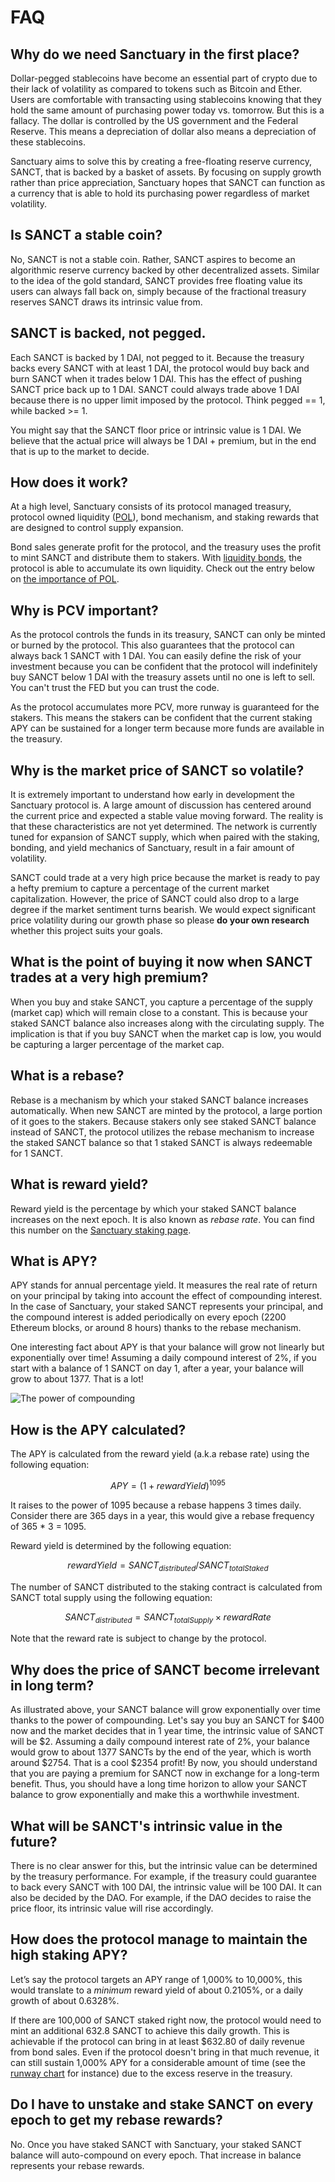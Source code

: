 # FAQ

## Why do we need Sanctuary in the first place?

Dollar-pegged stablecoins have become an essential part of crypto due to their
lack of volatility as compared to tokens such as Bitcoin and Ether. Users are
comfortable with transacting using stablecoins knowing that they hold the same
amount of purchasing power today vs. tomorrow. But this is a fallacy. The dollar
is controlled by the US government and the Federal Reserve. This means a
depreciation of dollar also means a depreciation of these stablecoins.

Sanctuary aims to solve this by creating a free-floating reserve currency, SANCT,
that is backed by a basket of assets. By focusing on supply growth rather than price
appreciation, Sanctuary hopes that SANCT can function as a currency that is able
to hold its purchasing power regardless of market volatility.

## Is SANCT a stable coin?

No, SANCT is not a stable coin. Rather, SANCT aspires to become an algorithmic reserve currency backed by other decentralized assets. Similar to the idea of the gold standard, SANCT provides free floating value its users can always fall back on, simply because of the fractional treasury reserves SANCT draws its intrinsic value from.

## SANCT is backed, not pegged.

Each SANCT is backed by 1 DAI, not pegged to it. Because the treasury backs every SANCT with at least 1 DAI, the protocol would buy back and burn SANCT when it trades below 1 DAI. This has the effect of pushing SANCT price back up to 1 DAI. SANCT could always trade above 1 DAI because there is no upper limit imposed by the protocol. Think pegged == 1, while backed &gt;= 1.

You might say that the SANCT floor price or intrinsic value is 1 DAI. We believe that the actual price will always be 1 DAI + premium, but in the end that is up to the market to decide.

## How does it work?

At a high level, Sanctuary consists of its protocol managed treasury, protocol owned liquidity \([POL](../references/glossary.md#pol)\), bond mechanism, and staking rewards that are designed to control supply expansion.

Bond sales generate profit for the protocol, and the treasury uses the profit to mint SANCT and distribute them to stakers. With [liquidity bonds](../references/glossary.md#liquidity-bonds), the protocol is able to accumulate its own liquidity. Check out the entry below on [the importance of POL](basics.md#why-is-pol-important).

## Why is PCV important?

As the protocol controls the funds in its treasury, SANCT can only be minted or burned by the protocol. This also guarantees that the protocol can always back 1 SANCT with 1 DAI. You can easily define the risk of your investment because you can be confident that the protocol will indefinitely buy SANCT below 1 DAI with the treasury assets until no one is left to sell. You can't trust the FED but you can trust the code.

As the protocol accumulates more PCV, more runway is guaranteed for the stakers. This means the stakers can be confident that the current staking APY can be sustained for a longer term because more funds are available in the treasury.

## Why is the market price of SANCT so volatile?

It is extremely important to understand how early in development the Sanctuary protocol is. A large amount of discussion has centered around the current price and expected a stable value moving forward. The reality is that these characteristics are not yet determined. The network is currently tuned for expansion of SANCT supply, which when paired with the staking, bonding, and yield mechanics of Sanctuary, result in a fair amount of volatility.

SANCT could trade at a very high price because the market is ready to pay a hefty premium to capture a percentage of the current market capitalization. However, the price of SANCT could also drop to a large degree if the market sentiment turns bearish. We would expect significant price volatility during our growth phase so please **do your own research** whether this project suits your goals.

## What is the point of buying it now when SANCT trades at a very high premium?

When you buy and stake SANCT, you capture a percentage of the supply \(market cap\) which will remain close to a constant. This is because your staked SANCT balance also increases along with the circulating supply. The implication is that if you buy SANCT when the market cap is low, you would be capturing a larger percentage of the market cap.

## What is a rebase?

Rebase is a mechanism by which your staked SANCT balance increases automatically. When new SANCT are minted by the protocol, a large portion of it goes to the stakers. Because stakers only see staked SANCT balance instead of SANCT, the protocol utilizes the rebase mechanism to increase the staked SANCT balance so that 1 staked SANCT is always redeemable for 1 SANCT.

## What is reward yield?

Reward yield is the percentage by which your staked SANCT balance increases on the next epoch. It is also known as _rebase rate_. You can find this number on the [Sanctuary staking page](https://app.Sanctuary.fi/#/stake).

## What is APY?

APY stands for annual percentage yield. It measures the real rate of return on your principal by taking into account the effect of compounding interest. In the case of Sanctuary, your staked SANCT represents your principal, and the compound interest is added periodically on every epoch \(2200 Ethereum blocks, or around 8 hours\) thanks to the rebase mechanism.

One interesting fact about APY is that your balance will grow not linearly but exponentially over time! Assuming a daily compound interest of 2%, if you start with a balance of 1 SANCT on day 1, after a year, your balance will grow to about 1377. That is a lot!

![The power of compounding](../.gitbook/assets/apy.png)

## How is the APY calculated?

The APY is calculated from the reward yield \(a.k.a rebase rate\) using the following equation:

$$
APY = ( 1 + rewardYield )^{1095}
$$

It raises to the power of 1095 because a rebase happens 3 times daily. Consider there are 365 days in a year, this would give a rebase frequency of 365 \* 3 = 1095.

Reward yield is determined by the following equation:

$$
rewardYield = SANCT_{distributed} / SANCT_{totalStaked}
$$

The number of SANCT distributed to the staking contract is calculated from SANCT total supply using the following equation:

$$
SANCT_{distributed} = SANCT_{totalSupply} \times rewardRate
$$

Note that the reward rate is subject to change by the protocol.

## Why does the price of SANCT become irrelevant in long term?

As illustrated above, your SANCT balance will grow exponentially over time thanks to the power of compounding. Let's say you buy an SANCT for $400 now and the market decides that in 1 year time, the intrinsic value of SANCT will be $2. Assuming a daily compound interest rate of 2%, your balance would grow to about 1377 SANCTs by the end of the year, which is worth around $2754. That is a cool $2354 profit! By now, you should understand that you are paying a premium for SANCT now in exchange for a long-term benefit. Thus, you should have a long time horizon to allow your SANCT balance to grow exponentially and make this a worthwhile investment.

## What will be SANCT's intrinsic value in the future?

There is no clear answer for this, but the intrinsic value can be determined by the treasury performance. For example, if the treasury could guarantee to back every SANCT with 100 DAI, the intrinsic value will be 100 DAI. It can also be decided by the DAO. For example, if the DAO decides to raise the price floor, its intrinsic value will rise accordingly.

## How does the protocol manage to maintain the high staking APY?

Let’s say the protocol targets an APY range of 1,000% to 10,000%, this would translate to a *minimum* reward yield of about 0.2105%,
or a daily growth of about 0.6328%.

If there are 100,000 of SANCT staked right now, the protocol would need to mint an
additional 632.8 SANCT to achieve this daily growth. This is achievable if the protocol
can bring in at least $632.80 of daily revenue from bond sales. Even if the protocol
doesn't bring in that much revenue, it can still sustain 1,000% APY for a considerable
amount of time (see the [runway chart](https://dune.xyz/queries/102766/207436)
for instance) due to the excess reserve in the treasury.

## Do I have to unstake and stake SANCT on every epoch to get my rebase rewards?

No. Once you have staked SANCT with Sanctuary, your staked SANCT balance will auto-compound on every epoch. That increase in balance represents your rebase rewards.